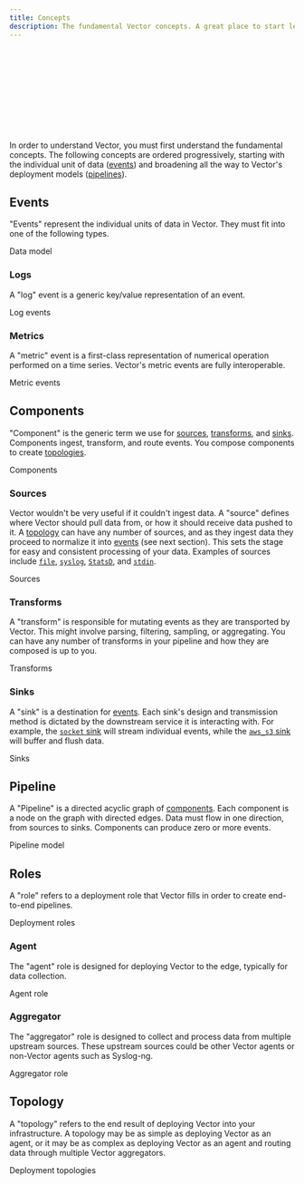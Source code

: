 ```yaml
---
title: Concepts
description: The fundamental Vector concepts. A great place to start learning about Vector.
---
```


<SVG src="/optimized_svg/concepts_687_357.svg" />

In order to understand Vector, you must first understand the fundamental
concepts. The following concepts are ordered progressively, starting with the
individual unit of data ([events](#events)) and broadening all the way to
Vector's deployment models ([pipelines](#pipelines)).

## Events

"Events" represent the individual units of data in Vector. They must fit into
one of the following types.

<Jump to="/docs/about/under-the-hood/architecture/data-model/">Data model</Jump>

### Logs

A "log" event is a generic key/value representation of an event.

<Jump to="/docs/about/under-the-hood/architecture/data-model/log/">Log events</Jump>

### Metrics

A "metric" event is a first-class representation of numerical operation
performed on a time series. Vector's metric events are fully interoperable.

<Jump to="/docs/about/under-the-hood/architecture/data-model/metric/">Metric events</Jump>

## Components

"Component" is the generic term we use for [sources](#sources),
[transforms](#transforms), and [sinks](#sinks). Components ingest, transform,
and route events. You compose components to create [topologies](#topology).

<Jump to="/components/">Components</Jump>

### Sources

Vector wouldn't be very useful if it couldn't ingest data. A "source" defines
where Vector should pull data from, or how it should receive data pushed to it.
A [topology](#topology) can have any number of sources, and as they ingest data
they proceed to normalize it into [events](#events) \(see next section\). This sets the stage
for easy and consistent processing of your data. Examples of sources include
[`file`][docs.sources.file], [`syslog`][docs.sources.syslog],
[`StatsD`][docs.sources.statsd], and [`stdin`][docs.sources.stdin].

<Jump to="/docs/reference/configuration/sources/">Sources</Jump>

### Transforms

A "transform" is responsible for mutating events as they are transported by
Vector. This might involve parsing, filtering, sampling, or aggregating. You can
have any number of transforms in your pipeline and how they are composed is up
to you.

<Jump to="/docs/reference/configuration/transforms/">Transforms</Jump>

### Sinks

A "sink" is a destination for [events][docs.data-model]. Each sink's
design and transmission method is dictated by the downstream service it is
interacting with. For example, the [`socket` sink][docs.sinks.socket] will
stream individual events, while the [`aws_s3` sink][docs.sinks.aws_s3] will
buffer and flush data.

<Jump to="/docs/reference/configuration/sinks/">Sinks</Jump>

## Pipeline

A "Pipeline" is a directed acyclic graph of [components](#components). Each
component is a node on the graph with directed edges. Data must flow in one
direction, from sources to sinks. Components can produce zero or more events.

<Jump to="/docs/about/under-the-hood/architecture/pipeline-model/">Pipeline model</Jump>

## Roles

A "role" refers to a deployment role that Vector fills in order to create
end-to-end pipelines.

<Jump to="/docs/setup/deployment/roles/">Deployment roles</Jump>

### Agent

The "agent" role is designed for deploying Vector to the edge, typically for
data collection.

<Jump to="/docs/setup/deployment/roles/#agent">Agent role</Jump>

### Aggregator

The "aggregator" role is designed to collect and process data from multiple
upstream sources. These upstream sources could be other Vector agents or
non-Vector agents such as Syslog-ng.

<Jump to="/docs/setup/deployment/roles/#aggregator">Aggregator role</Jump>

## Topology

A "topology" refers to the end result of deploying Vector into your
infrastructure. A topology may be as simple as deploying
Vector as an agent, or it may be as complex as deploying Vector as an agent
and routing data through multiple Vector aggregators.

<Jump to="/docs/setup/deployment/topologies/">Deployment topologies</Jump>

[docs.data-model]: /docs/about/under-the-hood/architecture/data-model/
[docs.sinks.aws_s3]: /docs/reference/configuration/sinks/aws_s3/
[docs.sinks.socket]: /docs/reference/configuration/sinks/socket/
[docs.sources.file]: /docs/reference/configuration/sources/file/
[docs.sources.statsd]: /docs/reference/configuration/sources/statsd/
[docs.sources.stdin]: /docs/reference/configuration/sources/stdin/
[docs.sources.syslog]: /docs/reference/configuration/sources/syslog/
